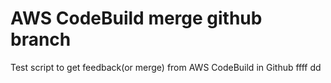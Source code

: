 # AWS CodeBuild merge github branch 

Test script to get feedback(or merge) from AWS CodeBuild in Github
ffff
dd
